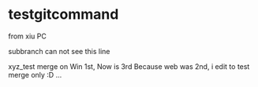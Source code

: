 # testgitcommand

from xiu PC

subbranch can not see this line

xyz_test merge on Win 1st, Now is 3rd
Because web was 2nd, i edit to test merge only :D
...

